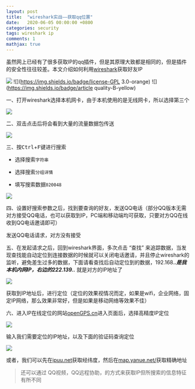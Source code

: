 ```yaml
---
layout: post
title:  "wireshark实战——获取qq位置"
date:   2020-06-05 00:00:00 +0800
categories: security
tags: wireshark ip
comments: 1
mathjax: true
---
```


虽然网上已经有了很多获取IP的qq插件，但是其原理大致都是相同的，但是插件的安全性往往较差。本文介绍如何利用[wireshark](https://www.wireshark.org/download.html)获取好友IP

<!-- more -->

![](https://img.shields.io/badge/reproduced-REEBUF-blue) ![](https://img.shields.io/badge/license-GPL 3.0-orange) ![](https://img.shields.io/badge/article quality-B-yellow)

一、打开wireshark选择本机网卡，由于本机使用的是无线网卡，所以选择第三个

![](https://image.3001.net/images/20170621/14980140026740.png!small)

二、双击点击后将会看到大量的流量数据包传送

![](https://image.3001.net/images/20170621/14980140148798.png!small)

三、按<kbd>Ctrl</kbd>+<kbd>F</kbd>键进行搜索

- 选择搜索`字符串`

- 选择搜索`分组详情`

- 填写搜索数据`020048`

![](https://image.3001.net/images/20170621/14980136675989.png!small)

四、设置好搜索参数之后，找到要查询的好友，发送QQ电话（部分QQ版本无需对方接受QQ电话，也可以获取到IP，PC端和移动端均可获取，只要对方QQ在线收到QQ电话邀请即可）

发送QQ电话请求，对方没有接受

五、在发起请求之后，回到wireshark界面，多次点击 “查找” 来追踪数据，当发现查找能自动定位到连接数据的时候就可以关闭电话邀请，并且停止wireshark的监听，避免差生过多的数据，下面请看查找后自动定位到的数据，192.168.***.***是我本机内网IP，右边的222.139.***.*** 就是对方的IP地址了

![](https://image.3001.net/images/20170621/14980138251109.png!small)

获取到IP地址后，进行定位（定位的效果视情况而定，如果是wifi，企业网络，固定IP网络，那么效果非常好，但是如果是移动网络等效果不佳）

六、进入IP在线定位的网站[openGPS.cn](http://www.opengps.cn/)进入页面后，选择高精度IP定位

![](https://image.3001.net/images/20170621/14980138652228.png!small)

输入我们需要定位的IP地址，以及下面的验证码查询定位

![](https://image.3001.net/images/20170621/14980138797138.png!small)

或者，我们可以先在[ipuu.net](https://www.ipuu.net/search/ip/)获取经纬度，然后在[map.yanue.net/](http://map.yanue.net/)获取精确地址

> 还可以通过 QQ视频，QQ远程协助，的方式来获取IP但所搜索的信息特征有所不同